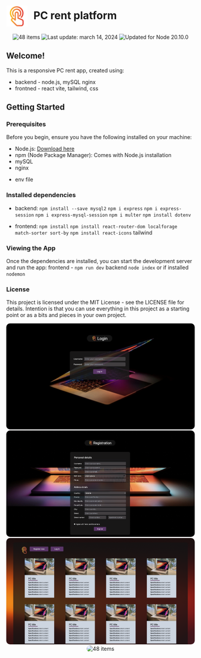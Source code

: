
# <span style="margin-right: 10px;"><img src="./frontend/src/assets/screen.png" alt="Spotify" style="height: 2em; vertical-align: middle;"></span> PC rent platform

<div align="center">
  <img src="https://img.shields.io/badge/📖%20license-%20MIT-a964d0.svg" alt="48 items"/> 
  <img id="last-update-badge" src="https://img.shields.io/badge/%F0%9F%93%85%20Last%20update%20-%20March%2014%202024-orange.svg" alt="Last update: march 14, 2024" /> 
  <img src="https://img.shields.io/badge/%E2%9C%94%20Updated%20For%20Version%20-%20Node%2020.10.0-yellow.svg" alt="Updated for Node 20.10.0"/>
</div>

## Welcome!

This is a responsive PC rent app, created using:
- backend - node.js, mySQL nginx
- frontned - react vite, tailwind, css

## Getting Started

### Prerequisites

Before you begin, ensure you have the following installed on your machine:

- Node.js: [Download here](https://nodejs.org/)
- npm (Node Package Manager): Comes with Node.js installation
- mySQL
- nginx

+ env file

###  Installed dependencies

- backend:
`npm install --save mysql2`
`npm i express`
`npm i express-session`
`npm i express-mysql-session`
`npm i multer`
`npm install dotenv`

- frontend:
`npm install`
`npm install react-router-dom localforage match-sorter sort-by`
`npm install react-icons`
tailwind


### Viewing the App
Once the dependencies are installed, you can start the development server and run the app:  frontend - `npm run dev` backend `node index` or if installed `nodemon`


### License
This project is licensed under the MIT License - see the LICENSE file for details. Intention is that you can use everything in this project as a starting point or as a bits and pieces in your own project.



<div style="text-align: center;">
  <img src="./frontend/src/assets/pagelogin.png" alt="48 items" style="border-radius: 10px; display: inline-block;" />
    <img src="./frontend/src/assets/pageregister.png" alt="48 items" style="border-radius: 10px; display: inline-block;" />
      <img src="./frontend/src/assets/pagemain.png" alt="48 items" style="border-radius: 10px; display: inline-block;" />
        <img src="./frontend/src/assets/pagenotfound.png" alt="48 items" style="border-radius: 10px; display: inline-block;" />
</div>



